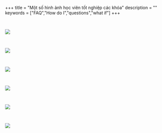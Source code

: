 +++
title = "Một số hình ảnh học viên tốt nghiệp các khóa"
description = ""
keywords = ["FAQ","How do I","questions","what if"]
+++

&nbsp;

![](/img/gallery/k09_02.jpg)

&nbsp;

![](/img/gallery/k09_01.jpg)

&nbsp;

![](/img/gallery/k08_01.jpg)

&nbsp;

![](/img/gallery/k08_02.jpg)

&nbsp;


![](/img/gallery/k08_03.jpg)

&nbsp;

![](/img/gallery/k08_04.jpg)

&nbsp;

&nbsp;

&nbsp;

